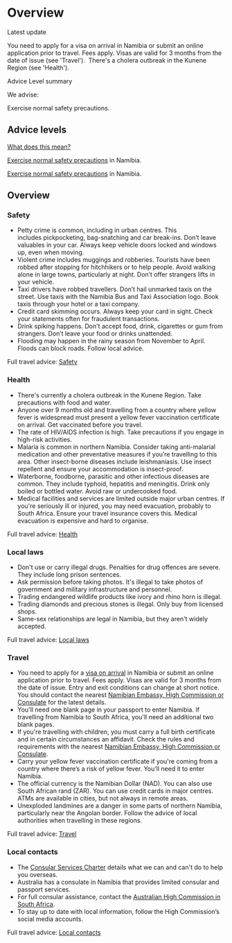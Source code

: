 # Overview

Latest update

You need to apply for a visa on arrival in Namibia or submit an online application prior to travel. Fees apply. Visas are valid for 3 months from the date of issue (see 'Travel').  There's a cholera outbreak in the Kunene Region (see 'Health').

Advice Level summary

We advise:

Exercise normal safety precautions.

## Advice levels

[What does this mean?](/before-you-go/travel-advice-explained/)

[Exercise normal safety precautions](https://www.smartraveller.gov.au/consular-services/travel-advice-explained#level1) in Namibia.

[Exercise normal safety precautions](https://www.smartraveller.gov.au/consular-services/travel-advice-explained#level1) in Namibia.

## Overview

### Safety

* Petty crime is common, including in urban centres. This includes pickpocketing, bag-snatching and car break-ins. Don’t leave valuables in your car. Always keep vehicle doors locked and windows up, even when moving.
* Violent crime includes muggings and robberies. Tourists have been robbed after stopping for hitchhikers or to help people. Avoid walking alone in large towns, particularly at night. Don’t offer strangers lifts in your vehicle.
* Taxi drivers have robbed travellers. Don’t hail unmarked taxis on the street. Use taxis with the Namibia Bus and Taxi Association logo. Book taxis through your hotel or a taxi company.
* Credit card skimming occurs. Always keep your card in sight. Check your statements often for fraudulent transactions.
* Drink spiking happens. Don't accept food, drink, cigarettes or gum from strangers. Don’t leave your food or drinks unattended.
* Flooding may happen in the rainy season from November to April. Floods can block roads. Follow local advice.

Full travel advice: [Safety](#safety)

### Health

* There's currently a cholera outbreak in the Kunene Region. Take precautions with food and water.
* Anyone over 9 months old and travelling from a country where yellow fever is widespread must present a yellow fever vaccination certificate on arrival. Get vaccinated before you travel.
* The rate of HIV/AIDS infection is high. Take precautions if you engage in high-risk activities.
* Malaria is common in northern Namibia. Consider taking anti-malarial medication and other preventative measures if you’re travelling to this area. Other insect-borne diseases include leishmaniasis. Use insect repellent and ensure your accommodation is insect-proof.
* Waterborne, foodborne, parasitic and other infectious diseases are common. They include typhoid, hepatitis and meningitis. Drink only boiled or bottled water. Avoid raw or undercooked food.
* Medical facilities and services are limited outside major urban centres. If you're seriously ill or injured, you may need evacuation, probably to South Africa. Ensure your travel insurance covers this. Medical evacuation is expensive and hard to organise.

Full travel advice: [Health](#health)

### Local laws

* Don't use or carry illegal drugs. Penalties for drug offences are severe. They include long prison sentences.
* Ask permission before taking photos. It's illegal to take photos of government and military infrastructure and personnel.
* Trading endangered wildlife products like ivory and rhino horn is illegal.
* Trading diamonds and precious stones is illegal. Only buy from licensed shops.
* Same-sex relationships are legal in Namibia, but they aren't widely accepted.

Full travel advice: [Local laws](#local-laws)

### Travel

* You need to apply for a [visa on arrival](https://eservices.mhaiss.gov.na/visaonarrival) in Namibia or submit an online application prior to travel. Fees apply. Visas are valid for 3 months from the date of issue. Entry and exit conditions can change at short notice. You should contact the nearest [Namibian Embassy, High Commission or Consulate](https://protocol.dfat.gov.au/Public/Consulates/139/State) for the latest details.
* You'll need one blank page in your passport to enter Namibia. If travelling from Namibia to South Africa, you'll need an additional two blank pages.
* If you're travelling with children, you must carry a full birth certificate and in certain circumstances an affidavit. Check the rules and requirements with the nearest [Namibian Embassy, High Commission or Consulate](https://protocol.dfat.gov.au/Public/Consulates/139/State).
* Carry your yellow fever vaccination certificate if you're coming from a country where there’s a risk of yellow fever. You’ll need it to enter Namibia.
* The official currency is the Namibian Dollar (NAD). You can also use South African rand (ZAR). You can use credit cards in major centres. ATMs are available in cities, but not always in remote areas.
* Unexploded landmines are a danger in some parts of northern Namibia, particularly near the Angolan border. Follow the advice of local authorities when travelling in these regions.

Full travel advice: [Travel](#travel)

### Local contacts

* The [Consular Services Charter](/consular-services/consular-services-charter "Consular Services Charter") details what we can and can't do to help you overseas.
* Australia has a consulate in Namibia that provides limited consular and passport services.
* For full consular assistance, contact the [Australian High Commission in South Africa](http://www.southafrica.embassy.gov.au/).
* To stay up to date with local information, follow the High Commission’s social media accounts.

Full travel advice: [Local contacts](#local-contacts)